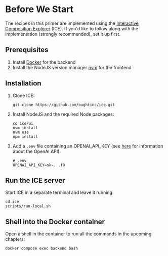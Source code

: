 # Before We Start

The recipes in this primer are implemented using the [Interactive Composition Explorer](https://github.com/oughtinc/ice) (ICE). If you'd like to follow along with the implementation (strongly recommended), set it up first.

## Prerequisites

1. Install [Docker](https://www.docker.com/products/docker-desktop/) for the backend
2. Install the NodeJS version manager [nvm](https://github.com/nvm-sh/nvm) for the frontend

## Installation

1.  Clone ICE:

    ```shell
    git clone https://github.com/oughtinc/ice.git
    ```

2.  Install NodeJS and the required Node packages:

    ```shell
    cd ice/ui
    nvm install
    nvm use
    npm install
    ```

3.  Add a `.env` file containing an OPENAI_API_KEY (see [here](https://openai.com/api/) for information about the OpenAI API).

    ```shell
    # .env
    OPENAI_API_KEY=sk-...f8
    ```

## Run the ICE server

Start ICE in a separate terminal and leave it running:&#x20;

```shell
cd ice
scripts/run-local.sh
```

## Shell into the Docker container

Open a shell in the container to run all the commands in the upcoming chapters:

```shell
docker compose exec backend bash
```
